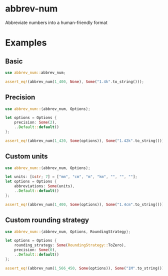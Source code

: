 # abbrev-num

Abbreviate numbers into a human-friendly format

# Examples

## Basic

```rust
use abbrev_num::abbrev_num;

assert_eq!(abbrev_num(1_400, None), Some("1.4k".to_string()));
```

## Precision

```rust
use abbrev_num::{abbrev_num, Options};

let options = Options {
    precision: Some(2),
    ..Default::default()
};

assert_eq!(abbrev_num(1_420, Some(options)), Some("1.42k".to_string()));
```

## Custom units

```rust
use abbrev_num::{abbrev_num, Options};

let units: [&str; 7] = ["mm", "cm", "m", "km", "", "", ""];
let options = Options {
    abbreviations: Some(units),
    ..Default::default()
};

assert_eq!(abbrev_num(1_400, Some(options)), Some("1.4cm".to_string()));
```

## Custom rounding strategy

```rust
use abbrev_num::{abbrev_num, Options, RoundingStrategy};

let options = Options {
    rounding_strategy: Some(RoundingStrategy::ToZero),
    precision: Some(0),
    ..Default::default()
};

assert_eq!(abbrev_num(1_566_450, Some(options)), Some("1M".to_string()));
```
